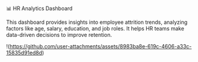 📊 HR Analytics Dashboard

This dashboard provides insights into employee attrition trends, analyzing factors like age, salary, education, and job roles. It helps HR teams make data-driven decisions to improve retention.

!(https://github.com/user-attachments/assets/8983ba8e-619c-4606-a33c-15835d91ed8d)
